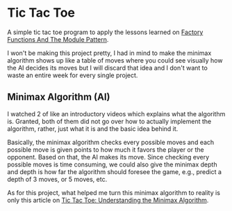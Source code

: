 # Tic Tac Toe

A simple tic tac toe program to apply the lessons learned on [Factory Functions And The Module Pattern](https://www.theodinproject.com/lessons/node-path-javascript-factory-functions-and-the-module-pattern).

I won't be making this project pretty, I had in mind to make the minimax algorithm shows up like a table of moves where you could see visually how the AI decides its moves but I will discard that idea and I don't want to waste an entire week for every single project.

## Minimax Algorithm (AI)

I watched 2 of like an introductory videos which explains what the algorithm is. Granted, both of them did not go over how to actually implement the algorithm, rather, just what it is and the basic idea behind it.

Basically, the minimax algorithm checks every possible moves and each possible move is given points to how much it favors the player or the opponent. Based on that, the AI makes its move. Since checking every possible moves is time consuming, we could also give the minimax depth and depth is how far the algorithm should foresee the game, e.g., predict a depth of 3 moves, or 5 moves, etc.

As for this project, what helped me turn this minimax algorithm to reality is only this article on [Tic Tac Toe: Understanding the Minimax Algorithm](https://www.neverstopbuilding.com/blog/minimax).

